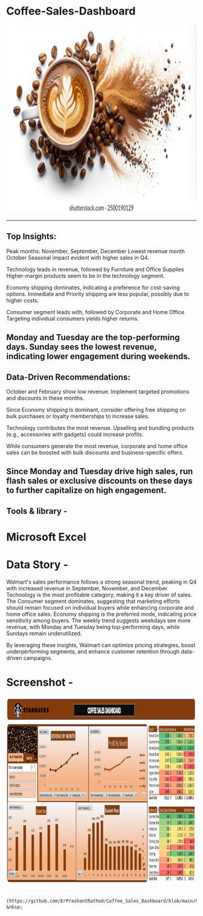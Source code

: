 # Coffee-Sales-Dashboard
<img src="https://github.com/ErPrashantRathod/Coffee_Sales_Dashboard/blob/main/coffee-mug-grinded-beans-concept-260nw-2500190129.jpg" alt="myql-logo" width="1000" height="500"/>

---

## Top Insights:
Peak months: November, September, December
Lowest revenue month October
Seasonal impact evident with higher sales in Q4.

Technology leads in revenue, followed by Furniture  and Office Supplies
Higher-margin products seem to be in the technology segment.

Economy shipping dominates, indicating a preference for cost-saving options.
Immediate and Priority shipping are less popular, possibly due to higher costs.

Consumer segment leads with, followed by Corporate and Home Office 
Targeting individual consumers yields higher returns.

Monday and Tuesday are the top-performing days.
Sunday sees the lowest revenue, indicating lower engagement during weekends.
---

## Data-Driven Recommendations:
October and February show low revenue. Implement targeted promotions and discounts in these months.

Since Economy shipping is dominant, consider offering free shipping on bulk purchases or loyalty memberships to increase sales.

Technology contributes the most revenue. Upselling and bundling products (e.g., accessories with gadgets) could increase profits.

While consumers generate the most revenue, corporate and home office sales can be boosted with bulk discounts and business-specific offers.

Since Monday and Tuesday drive high sales, run flash sales or exclusive discounts on these days to further capitalize on high engagement.
---
## Tools & library -

# Microsoft Excel


# Data Story -
####
Walmart's sales performance follows a strong seasonal trend, peaking in Q4 with increased revenue in September, November, and December. Technology is the most profitable category, making it a key driver of sales. The Consumer segment dominates, suggesting that marketing efforts should remain focused on individual buyers while enhancing corporate and home office sales. Economy shipping is the preferred mode, indicating price sensitivity among buyers. The weekly trend suggests weekdays see more revenue, with Monday and Tuesday being top-performing days, while Sundays remain underutilized.

By leveraging these insights, Walmart can optimize pricing strategies, boost underperforming segments, and enhance customer retention through data-driven campaigns.

# Screenshot -

<img src="https://github.com/ErPrashantRathod/Coffee_Sales_Dashboard/blob/main/Dashboardscreenshot.png" alt="myql-logo" width="1000" height="500"/>

          (https://github.com/ErPrashantRathod/Coffee_Sales_Dashboard/blob/main/Coffeesalesdashboardss.png) &nbsp;
